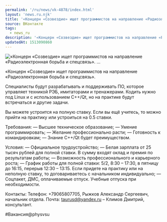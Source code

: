 ```yaml
---
permalink: '/ru/news/vk-4878/index.html'
layout: 'news.ru.njk'
title: '«Концерн «Созвездие» ищет программистов на направление «Радиоэлектронная борьба и спецсвязь». '
source: ВКонтакте
tags:
  - news_ru
description: '«Концерн «Созвездие» ищет программистов на направление «Радиоэлектронная борьба и спецсвязь». …'
updatedAt: 1513090860
---
```

![«Концерн «Созвездие» ищет программистов на направление «Радиоэлектронная борьба и спецсвязь». …](https://sun9-29.userapi.com/impf/c840628/v840628693/32e59/Xhq2q8V_e50.jpg?size=900x600&quality=96&proxy=1&sign=f669bcc951267fd58147b2177b65f095&c_uniq_tag=o30AawY1mti2FQ0k-ios0-yl5UhW1lHMCjxR5CuIrjA&type=album)

«Концерн «Созвездие» ищет программистов на направление «Радиоэлектронная борьба и спецсвязь».

Специалисты будут разрабатывать и поддерживать ПО, которое управляет техникой РЭБ, имитаторами и тренажерами. Кодить нужно под Linux и с использованием С++/Qt, но на практике будут встречаться и другие задачи.

Вы можете устроится на полную ставку. Если вы ещё учитесь, то можно прийти на практику или устроиться на 0.5 ставки.

Требования:
— Высшее техническое образование;
— Умение программировать;
— Желание профессионально расти;
— Готовность к командировкам;
— Знание С++/Qt будет преимуществом.

Условия:
— Официальное трудоустройство;
— Белая зарплата от 25 тысяч рублей для полной ставки. В сумму входят оклад и премия по результатам работы;
— Возможность профессионального и карьерного роста;
— График работы для полной ставки: 5/2, 8:30 – 17:30, в пятницу до 16:15, перерыв 12:30 – 13:15. Если придете на практику или на неполную ставку, то договариваетесь с начальником индивидуально;
— Соцпакет, ДМС, оплачиваемые отпуск. Учебные отпуска при необходимости.

Контакты:
Телефон: +79065807705, Рыжков Александр Сергеевич, начальник отдела.
Почта: taurusd@yandex.ru – Климов Дмитрий, консультант.

#Вакансия@physvsu
